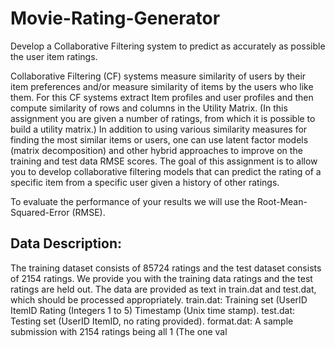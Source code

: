 # Movie-Rating-Generator
Develop a Collaborative Filtering system to predict as accurately as possible the user item ratings. 


Collaborative Filtering (CF) systems measure similarity of users by their item preferences
and/or measure similarity of items by the users who like them. For this CF systems extract
Item profiles and user profiles and then compute similarity of rows and columns in the
Utility Matrix. (In this assignment you are given a number of ratings, from which it is
possible to build a utility matrix.) In addition to using various similarity measures for finding
the most similar items or users, one can use latent factor models (matrix decomposition)
and other hybrid approaches to improve on the training and test data RMSE scores.
The goal of this assignment is to allow you to develop collaborative filtering models that
can predict the rating of a specific item from a specific user given a history of other
ratings.


To evaluate the performance of your results we will use the Root-Mean-Squared-Error
(RMSE).


## Data Description:
The training dataset consists of 85724 ratings and the test dataset consists of 2154 ratings.
We provide you with the training data ratings and the test ratings are held out. The data are
provided as text in train.dat and test.dat, which should be processed appropriately.
train.dat: Training set (UserID <tab separator> ItemID <tab separator> Rating (Integers 1
to 5) <tab separator> Timestamp (Unix time stamp).
test.dat: Testing set (UserID <tab separator> ItemID, no rating provided).
format.dat: A sample submission with 2154 ratings being all 1 (The one val
